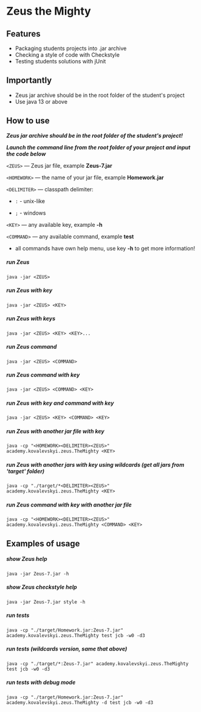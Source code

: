 # Zeus the Mighty

## Features

- Packaging students projects into .jar archive
- Checking a style of code with Checkstyle
- Testing students solutions with jUnit

## Importantly

- Zeus jar archive should be in the root folder of the student's project
- Use java 13 or above

## How to use

**_Zeus jar archive should be in the root folder of the student's project!_**

**_Launch the command line from the root folder of your project and input the code below_**

`<ZEUS>` — Zeus jar file, example **Zeus-7.jar**

`<HOMEWORK>` — the name of your jar file, example **Homework.jar**

`<DELIMITER>` — classpath delimiter:

- `:` - unix-like

- `;` - windows

`<KEY>` — any available key, example **-h**

`<COMMAND>` — any available command, example **test**

- all commands have own help menu, use key **-h** to get more information!

##### run Zeus

`java -jar <ZEUS>`

##### run Zeus with key

`java -jar <ZEUS> <KEY>`

##### run Zeus with keys

`java -jar <ZEUS> <KEY> <KEY>...`

##### run Zeus command

`java -jar <ZEUS> <COMMAND>`

##### run Zeus command with key

`java -jar <ZEUS> <COMMAND> <KEY>`

##### run Zeus with key and command with key

`java -jar <ZEUS> <KEY> <COMMAND> <KEY>`

##### run Zeus with another jar file with key

`java -cp "<HOMEWORK><DELIMITER><ZEUS>" academy.kovalevskyi.zeus.TheMighty <KEY>`

##### run Zeus with another jars with key using wildcards (get all jars from 'target' folder)

`java -cp "./target/*<DELIMITER><ZEUS>" academy.kovalevskyi.zeus.TheMighty <KEY>`

##### run Zeus command with key with another jar file

`java -cp "<HOMEWORK><DELIMITER><ZEUS>" academy.kovalevskyi.zeus.TheMighty <COMMAND> <KEY>`

## Examples of usage

##### show Zeus help

`java -jar Zeus-7.jar -h`

##### show Zeus checkstyle help

`java -jar Zeus-7.jar style -h`

##### run tests

`java -cp "./target/Homework.jar:Zeus-7.jar" academy.kovalevskyi.zeus.TheMighty test jcb -w0 -d3`

##### run tests (wildcards version, same that above)

`java -cp "./target/*:Zeus-7.jar" academy.kovalevskyi.zeus.TheMighty test jcb -w0 -d3`

##### run tests with debug mode

`java -cp "./target/Homework.jar:Zeus-7.jar" academy.kovalevskyi.zeus.TheMighty -d test jcb -w0 -d3`
